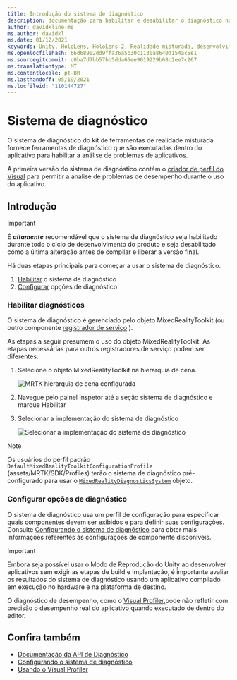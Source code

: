 ```yaml
---
title: Introdução do sistema de diagnóstico
description: documentação para habilitar e desabilitar o diagnóstico no MRTK
author: davidkline-ms
ms.author: davidkl
ms.date: 01/12/2021
keywords: Unity, HoloLens, HoloLens 2, Realidade misturada, desenvolvimento, MRTK,
ms.openlocfilehash: 66d68902dd9ffa36a5b30c1130a8640d154ac5e1
ms.sourcegitcommit: c0ba7d7bb57bb5dda65ee9019229b68c2ee7c267
ms.translationtype: MT
ms.contentlocale: pt-BR
ms.lasthandoff: 05/19/2021
ms.locfileid: "110144727"
---
```

# <a name="diagnostic-system"></a>Sistema de diagnóstico

O sistema de diagnóstico do kit de ferramentas de realidade misturada fornece ferramentas de diagnóstico que são executadas dentro do aplicativo para habilitar a análise de problemas de aplicativos.

A primeira versão do sistema de diagnóstico contém o [criador de perfil do Visual](using-visual-profiler.md) para permitir a análise de problemas de desempenho durante o uso do aplicativo.

## <a name="getting-started"></a>Introdução

> [!IMPORTANT]
> É **_altamente_** recomendável que o sistema de diagnóstico seja habilitado durante todo o ciclo de desenvolvimento do produto e seja desabilitado como a última alteração antes de compilar e liberar a versão final.

Há duas etapas principais para começar a usar o sistema de diagnóstico.

1. [Habilitar](#enable-diagnostics) o sistema de diagnóstico
2. [Configurar](#configure-diagnostic-options) opções de diagnóstico

### <a name="enable-diagnostics"></a>Habilitar diagnósticos

O sistema de diagnóstico é gerenciado pelo objeto MixedRealityToolkit (ou outro componente [registrador de serviço](xref:Microsoft.MixedReality.Toolkit.IMixedRealityServiceRegistrar) ).

As etapas a seguir presumem o uso do objeto MixedRealityToolkit. As etapas necessárias para outros registradores de serviço podem ser diferentes.

1. Selecione o objeto MixedRealityToolkit na hierarquia de cena.

    ![MRTK hierarquia de cena configurada](../images/MRTK_ConfiguredHierarchy.png)

1. Navegue pelo painel Inspetor até a seção sistema de diagnóstico e marque Habilitar
1. Selecionar a implementação do sistema de diagnóstico

    ![Selecionar a implementação do sistema de diagnóstico](../images/diagnostics/DiagnosticsSelectSystemType.png)

> [!NOTE]
> Os usuários do perfil padrão `DefaultMixedRealityToolkitConfigurationProfile` (assets/MRTK/SDK/Profiles) terão o sistema de diagnóstico pré-configurado para usar o [`MixedRealityDiagnosticsSystem`](xref:Microsoft.MixedReality.Toolkit.Diagnostics.MixedRealityDiagnosticsSystem) objeto.

### <a name="configure-diagnostic-options"></a>Configurar opções de diagnóstico

O sistema de diagnóstico usa um perfil de configuração para especificar quais componentes devem ser exibidos e para definir suas configurações. Consulte [Configurando o sistema de diagnóstico](configuring-diagnostics.md) para obter mais informações referentes às configurações de componente disponíveis.

> [!IMPORTANT]
> Embora seja possível usar o Modo de Reprodução do Unity ao desenvolver aplicativos sem exigir as etapas de build e implantação, é importante avaliar os resultados do sistema de diagnóstico usando um aplicativo compilado em execução no hardware e na plataforma de destino.
>
> O diagnóstico de desempenho, como o [Visual Profiler,](using-visual-profiler.md)pode não refletir com precisão o desempenho real do aplicativo quando executado de dentro do editor.

## <a name="see-also"></a>Confira também

- [Documentação da API de Diagnóstico](xref:Microsoft.MixedReality.Toolkit.Diagnostics)
- [Configurando o sistema de diagnóstico](configuring-diagnostics.md)
- [Usando o Visual Profiler](using-visual-profiler.md)
